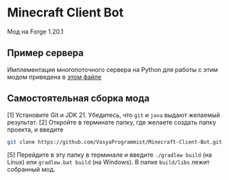 # Minecraft Client Bot
Мод на Forge 1.20.1

## Пример сервера
Имплементация многопоточного сервера на Python для работы с этим модом приведена в [этом файле](server.py)

## Самостоятельная сборка мода
[1] Установите Git и JDK 21. Убедитесь, что `git` и `java` выдают желаемый результат.
[2] Откройте в терминате папку, где желаете создать папку проекта, и введите
```bash
git clone https://github.com/VasyaProgrammist/Minecraft-Client-Bot.git
```
[5] Перейдите в эту папку в терминале и введите `./gradlew build` (на Linux) или `gradlew.bat build` (на Windows). В папке `build/libs` лежит собранный мод.